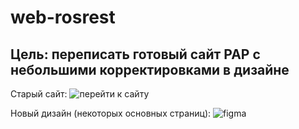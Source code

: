 # web-rosrest

## Цель: переписать готовый сайт РАР с небольшими корректировками в дизайне

Старый сайт: ![перейти к сайту](https://rosrest.com)

Новый дизайн (некоторых основных страниц): ![figma](https://www.figma.com/design/Hdc5sMqIHLGivMOkIl90iB/%D0%9F%D1%80%D0%BE%D0%B5%D0%BA%D1%82%D1%8B%2F%D0%B4%D0%B8%D0%B7%D0%B0%D0%B9%D0%BD%D1%8B-%D1%81%D0%B0%D0%B9%D1%82%D0%BE%D0%B2-2024?node-id=100-260)